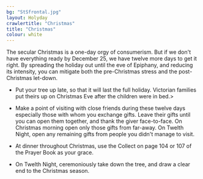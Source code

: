 ```yaml
---
bg: "StSfrontal.jpg"
layout: Holyday
crawlertitle: "Christmas"
title: "Christmas"
colour: white
---
```



The
				secular Christmas is a one-day orgy of consumerism. But if we
				don't have everything ready by December 25, we have twelve more
				days to get it right. By spreading the holiday out until the eve
				of Epiphany, and reducing its intensity, you can mitigate both
				the pre-Christmas stress and the post-Christmas let-down.</SPAN></P>
				<UL>
					<LI><P><SPAN STYLE="background: transparent">Put
					your tree up late, so that it will last the full holiday.
					Victorian families put theirs up on Christmas Eve after the
					children were in bed.> </SPAN>
					</P>
					<LI><P><SPAN STYLE="background: transparent">Make
					a point of visiting with close friends during these twelve days
					especially those with whom you exchange gifts. Leave their gifts
					until you can open them together, and thank the giver
					face-to-face. On Christmas morning open only those gifts from
					far-away. On Twelth Night, open any remaining gifts from people
					you didn't manage to visit.</SPAN></P>
					<LI><P><SPAN STYLE="background: transparent">At
					dinner throughout Christmas, use the Collect on page 104 or 107
					of the Prayer Book as your grace.</SPAN></P>
					<LI><P><SPAN STYLE="background: transparent">On
					Twelth Night, ceremoniously take down the tree, and draw a clear
					end to the Christmas season.